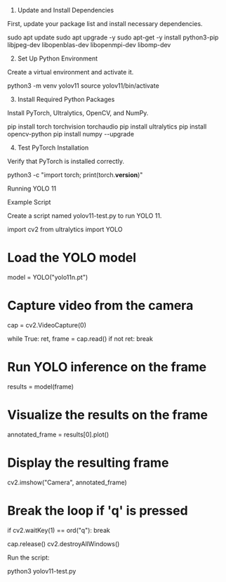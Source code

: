 1. Update and Install Dependencies

First, update your package list and install necessary dependencies.

sudo apt update
sudo apt upgrade -y
sudo apt-get -y install python3-pip libjpeg-dev libopenblas-dev libopenmpi-dev libomp-dev

2. Set Up Python Environment

Create a virtual environment and activate it.

python3 -m venv yolov11
source yolov11/bin/activate

3. Install Required Python Packages

Install PyTorch, Ultralytics, OpenCV, and NumPy.

pip install torch torchvision torchaudio
pip install ultralytics
pip install opencv-python
pip install numpy --upgrade

4. Test PyTorch Installation

Verify that PyTorch is installed correctly.

python3 -c "import torch; print(torch.__version__)"

Running YOLO 11

Example Script

Create a script named yolov11-test.py to run YOLO 11.

import cv2
from ultralytics import YOLO

# Load the YOLO model
model = YOLO("yolo11n.pt")

# Capture video from the camera
cap = cv2.VideoCapture(0)

while True:
ret, frame = cap.read()
if not ret:
break

# Run YOLO inference on the frame
results = model(frame)

# Visualize the results on the frame
annotated_frame = results[0].plot()

# Display the resulting frame
cv2.imshow("Camera", annotated_frame)

# Break the loop if 'q' is pressed
if cv2.waitKey(1) == ord("q"):
break

cap.release()
cv2.destroyAllWindows()

Run the script:

python3 yolov11-test.py